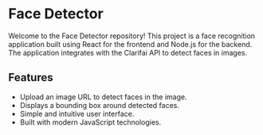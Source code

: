# Face Detector

Welcome to the Face Detector repository! This project is a face recognition application built using React for the frontend and Node.js for the backend. The application integrates with the Clarifai API to detect faces in images.

## Features

- Upload an image URL to detect faces in the image.
- Displays a bounding box around detected faces.
- Simple and intuitive user interface.
- Built with modern JavaScript technologies.
